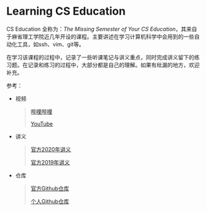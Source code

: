 # Learning CS Education

CS Education 全称为：*The Missing Semester of Your CS Education*，其来自于麻省理工学院近几年开设的课程。主要讲述在学习计算机科学中会用到的一些自动化工具，如ssh、vim、git等。

在学习该课程的过程中，记录了一些听课笔记与讲义重点，同时完成讲义留下的练习题。在记录和练习的过程中，大部分都是自己的理解。如果有纰漏的地方，欢迎补充。

参考：

- 视频
    > [哔哩哔哩](https://space.bilibili.com/518734451/channel/seriesdetail?sid=3320015)
    >
    > [YouTube](https://www.youtube.com/playlist?list=PLyzOVJj3bHQuloKGG59rS43e29ro7I57J)

- 讲义
    > [官方2020年讲义](https://missing.csail.mit.edu/)
    > 
    > [官方2019年讲义](https://missing.csail.mit.edu/2019/)

- 仓库
    > [官方Github仓库](https://github.com/missing-semester/missing-semester)
    >
    > [个人Github仓库](https://github.com/Free-Aaron-Li/Learning_CS_Education/)
